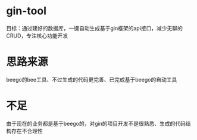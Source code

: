 # gin-tool
目标：通过建好的数据库，一键自动生成基于gin框架的api接口，减少无聊的CRUD，专注核心功能开发
# 思路来源
beego的bee工具、不过生成的代码更完善、已完成基于beego的自动工具
# 不足
由于现在的业务都是基于beego的，对gin的项目开发不是很熟悉、生成的代码结构存在不合理性
